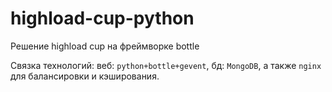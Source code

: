 # highload-cup-python
Решение highload cup на фреймворке bottle

Связка технологий: веб: `python+bottle+gevent`, бд: `MongoDB`, а также `nginx` для балансировки и кэширования.
